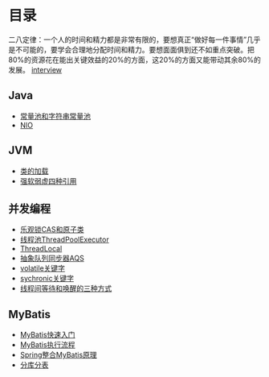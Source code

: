 # 目录

二八定律：一个人的时间和精力都是非常有限的，要想真正“做好每一件事情”几乎是不可能的，要学会合理地分配时间和精力。要想面面俱到还不如重点突破。把80%的资源花在能出关键效益的20%的方面，这20%的方面又能带动其余80%的发展。
[interview](https://github.com/lianglu1024/lianglu1024.github.io/blob/main/interviewContent.md)

## Java
* [常量池和字符串常量池](https://www.yuque.com/anjingdemeinanzi-8k0vg/gz3884/ygghev)
* [NIO](https://www.yuque.com/anjingdemeinanzi-8k0vg/gz3884/gok0g1)

## JVM
* [类的加载](https://www.yuque.com/anjingdemeinanzi-8k0vg/gz3884/yyaahx)
* [强软弱虚四种引用](https://www.yuque.com/anjingdemeinanzi-8k0vg/gz3884/dibuyc)

## 并发编程
* [乐观锁CAS和原子类](https://www.yuque.com/anjingdemeinanzi-8k0vg/gz3884/lo938x)
* [线程池ThreadPoolExecutor](https://www.yuque.com/anjingdemeinanzi-8k0vg/gz3884/plgmre)
* [ThreadLocal](https://www.yuque.com/anjingdemeinanzi-8k0vg/gz3884/cg3u92)
* [抽象队列同步器AQS](https://www.yuque.com/anjingdemeinanzi-8k0vg/gz3884/dibuyc)
* [volatile关键字](https://www.yuque.com/anjingdemeinanzi-8k0vg/gz3884/vc7gzh)
* [sychronic关键字]()
* [线程间等待和唤醒的三种方式]()

## MyBatis
* [MyBatis快速入门](https://www.yuque.com/anjingdemeinanzi-8k0vg/wwtnpq/so3p5t)
* [MyBatis执行流程](https://www.yuque.com/anjingdemeinanzi-8k0vg/wwtnpq/hdgt1l)
* [Spring整合MyBatis原理](https://www.yuque.com/anjingdemeinanzi-8k0vg/wwtnpq/nqb9qd)
* [分库分表](https://www.yuque.com/anjingdemeinanzi-8k0vg/wwtnpq/gggcbp)
